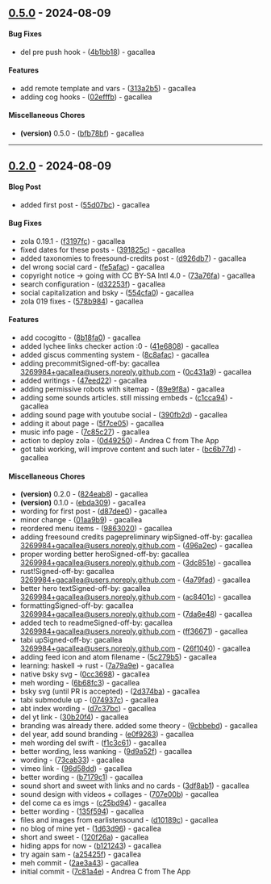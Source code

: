 ## [0.5.0](https://github.com/cocogitto/cocogitto/compare/0.2.0..0.5.0) - 2024-08-09
#### Bug Fixes
- del pre push hook - ([4b1bb18](https://github.com/cocogitto/cocogitto/commit/4b1bb18813f2cbc39237340236b8524dbb1ff4f5)) - gacallea
#### Features
- add remote template and vars - ([313a2b5](https://github.com/cocogitto/cocogitto/commit/313a2b522e57f9bb19e49a67f977a73cce45b750)) - gacallea
- adding cog hooks - ([02efffb](https://github.com/cocogitto/cocogitto/commit/02efffbde8389b1b89fb4453489a9f2798defbaa)) - gacallea
#### Miscellaneous Chores
- **(version)** 0.5.0 - ([bfb78bf](https://github.com/cocogitto/cocogitto/commit/bfb78bfe4748a8d6dc3801f72420730c1a748bc5)) - gacallea

- - -

## [0.2.0](https://github.com/cocogitto/cocogitto/compare/7c81a4e56a2217ab92d48ee07e3de5f62086049f..0.2.0) - 2024-08-09
#### Blog Post
- added first post - ([55d07bc](https://github.com/cocogitto/cocogitto/commit/55d07bc2c3870abd4faad285665d39b6f411d938)) - gacallea
#### Bug Fixes
- zola 0.19.1 - ([f3197fc](https://github.com/cocogitto/cocogitto/commit/f3197fcdb55bb8fa1bf0490ca765be04fc845684)) - gacallea
- fixed dates for these posts - ([391825c](https://github.com/cocogitto/cocogitto/commit/391825c0cb309f6cad139eea546261ed36516386)) - gacallea
- added taxonomies to freesound-credits post - ([d926db7](https://github.com/cocogitto/cocogitto/commit/d926db7ddd3a567b898d5bb018bd7347bce2cb69)) - gacallea
- del wrong social card - ([fe5afac](https://github.com/cocogitto/cocogitto/commit/fe5afacd5dc13fd19a9ef5866c8cb0d903f85feb)) - gacallea
- copyright notice -> going with CC BY-SA Intl 4.0 - ([73a76fa](https://github.com/cocogitto/cocogitto/commit/73a76fa368f9f3b116973dffd8388ff704791392)) - gacallea
- search configuration - ([d32253f](https://github.com/cocogitto/cocogitto/commit/d32253f2759603d4629f127bb2be76c496d28587)) - gacallea
- social capitalization and bsky - ([554cfa0](https://github.com/cocogitto/cocogitto/commit/554cfa0a93b52548f3838dd070562cc06268ef87)) - gacallea
- zola 019 fixes - ([578b984](https://github.com/cocogitto/cocogitto/commit/578b984e0e1e13f61b4e450a78de5fa158f46951)) - gacallea
#### Features
- add cocogitto - ([8b18fa0](https://github.com/cocogitto/cocogitto/commit/8b18fa0944d13359ac65b07e0453531d856c75b5)) - gacallea
- added lychee links checker action :0 - ([41e6808](https://github.com/cocogitto/cocogitto/commit/41e6808b667b3fc087723efcab9e3253b1f54362)) - gacallea
- added giscus commenting system - ([8c8afac](https://github.com/cocogitto/cocogitto/commit/8c8afaccbf91b7b80013b84a7d567bba2b78d369)) - gacallea
- adding precommitSigned-off-by: gacallea <3269984+gacallea@users.noreply.github.com> - ([0c431a9](https://github.com/cocogitto/cocogitto/commit/0c431a9b4a80a3aad71f883320cee88c0d9dd684)) - gacallea
- added writings - ([47eed22](https://github.com/cocogitto/cocogitto/commit/47eed220d6f249008cfc77a97b0622d388977f7d)) - gacallea
- adding permissive robots with sitemap - ([89e9f8a](https://github.com/cocogitto/cocogitto/commit/89e9f8ad89807102c77e7fd8217645fd58098ab0)) - gacallea
- adding some sounds articles. still missing embeds - ([c1cca94](https://github.com/cocogitto/cocogitto/commit/c1cca945ab39e7cad2e5864f4877564a95122a72)) - gacallea
- adding sound page with youtube social - ([390fb2d](https://github.com/cocogitto/cocogitto/commit/390fb2d85813c2483c23731219ff3162ebdc0ae4)) - gacallea
- adding it about page - ([5f7ce05](https://github.com/cocogitto/cocogitto/commit/5f7ce057a70f5b8d68101aebff1463b9a9e960b0)) - gacallea
- music info page - ([7c85c27](https://github.com/cocogitto/cocogitto/commit/7c85c274d2ac194088578f16917ea1e94c9aaba9)) - gacallea
- action to deploy zola - ([0d49250](https://github.com/cocogitto/cocogitto/commit/0d49250394789326019f1105f049e969188f97c5)) - Andrea C from The App
- got tabi working, will improve content and such later - ([bc6b77d](https://github.com/cocogitto/cocogitto/commit/bc6b77d57fa93b29a52c0ab6a3e7b49496a083db)) - gacallea
#### Miscellaneous Chores
- **(version)** 0.2.0 - ([824eab8](https://github.com/cocogitto/cocogitto/commit/824eab8394ee43176c33d0b6077f90fcf83d2d01)) - gacallea
- **(version)** 0.1.0 - ([ebda309](https://github.com/cocogitto/cocogitto/commit/ebda309cc7cb805629f6361f4d53d5ad6beb0cc1)) - gacallea
- wording for first post - ([d87dee0](https://github.com/cocogitto/cocogitto/commit/d87dee02efeec64bab5228c6bffa4f5999543ed1)) - gacallea
- minor change - ([01aa9b9](https://github.com/cocogitto/cocogitto/commit/01aa9b9f4a55e1c3414c41e66bf93c285a7a0b54)) - gacallea
- reordered menu items - ([9863020](https://github.com/cocogitto/cocogitto/commit/9863020c02523622230d2f7e5f1b3f4980f881cf)) - gacallea
- adding freesound credits pagepreliminary wipSigned-off-by: gacallea <3269984+gacallea@users.noreply.github.com> - ([496a2ec](https://github.com/cocogitto/cocogitto/commit/496a2ecc18bb6df61c941451fa1659a02259a2ed)) - gacallea
- proper wording better heroSigned-off-by: gacallea <3269984+gacallea@users.noreply.github.com> - ([3dc851e](https://github.com/cocogitto/cocogitto/commit/3dc851e45a647d4b366940afec5dfffd51cbd44c)) - gacallea
- rust!Signed-off-by: gacallea <3269984+gacallea@users.noreply.github.com> - ([4a79fad](https://github.com/cocogitto/cocogitto/commit/4a79fad59776ee014cca5889f9cdf3a8741a5b25)) - gacallea
- better hero textSigned-off-by: gacallea <3269984+gacallea@users.noreply.github.com> - ([ac8401c](https://github.com/cocogitto/cocogitto/commit/ac8401caffa828f79c02c0e429ab6d252f1834bf)) - gacallea
- formattingSigned-off-by: gacallea <3269984+gacallea@users.noreply.github.com> - ([7da6e48](https://github.com/cocogitto/cocogitto/commit/7da6e48caff5ee8beaddfe5886a2d8140c421593)) - gacallea
- added tech to readmeSigned-off-by: gacallea <3269984+gacallea@users.noreply.github.com> - ([ff36671](https://github.com/cocogitto/cocogitto/commit/ff36671fbb9f10d350bf15e10e5d1a5d1e3e036c)) - gacallea
- tabi upSigned-off-by: gacallea <3269984+gacallea@users.noreply.github.com> - ([26f1040](https://github.com/cocogitto/cocogitto/commit/26f104049fdb99ba624a033fb245974676a8509b)) - gacallea
- adding feed icon and atom filename - ([5c279b5](https://github.com/cocogitto/cocogitto/commit/5c279b5c67da760a0e9504cd1b2306cb2454b37d)) - gacallea
- learning: haskell -> rust - ([7a79a9e](https://github.com/cocogitto/cocogitto/commit/7a79a9e7ccf74b88b0ffb50ecb094b8107657a78)) - gacallea
- native bsky svg - ([0cc3698](https://github.com/cocogitto/cocogitto/commit/0cc369864bca0ba0efdc87012f99cd321293f72b)) - gacallea
- meh wording - ([6b68fc3](https://github.com/cocogitto/cocogitto/commit/6b68fc3b86002ae827575d25f178664816b1fcbd)) - gacallea
- bsky svg (until PR is accepted) - ([2d374ba](https://github.com/cocogitto/cocogitto/commit/2d374baf0e09b725200c236dfca99830807b9d49)) - gacallea
- tabi submodule up - ([074937c](https://github.com/cocogitto/cocogitto/commit/074937cf48094c8921eeb490977943b723d462f9)) - gacallea
- abt index wording - ([d7c37bc](https://github.com/cocogitto/cocogitto/commit/d7c37bcc89c88dc92073b96596bb7b9a0f09b067)) - gacallea
- del yt link - ([30b20f4](https://github.com/cocogitto/cocogitto/commit/30b20f4cde499f69c509997572a4708b319c3beb)) - gacallea
- branding was already there. added some theory - ([9cbbebd](https://github.com/cocogitto/cocogitto/commit/9cbbebde69b322c7b1a0513e9e10b3427de8d2d4)) - gacallea
- del year, add sound branding - ([e0f9263](https://github.com/cocogitto/cocogitto/commit/e0f92632b9fecaa68500cbf9bf04d1e22d63bbf3)) - gacallea
- meh wording del swift - ([f1c3c61](https://github.com/cocogitto/cocogitto/commit/f1c3c6128b66377cacdcac4f515157a7b26898c3)) - gacallea
- better wording, less wanking - ([9d9a52f](https://github.com/cocogitto/cocogitto/commit/9d9a52fefae75fdf679f1127d63079e3e670ebca)) - gacallea
- wording - ([73cab33](https://github.com/cocogitto/cocogitto/commit/73cab33afa32b52f8676c38ef8c60fcaec96a8b6)) - gacallea
- vimeo link - ([96d58dd](https://github.com/cocogitto/cocogitto/commit/96d58dd6c7f5521a49c1bc09be6491c0673ade89)) - gacallea
- better wording - ([b7179c1](https://github.com/cocogitto/cocogitto/commit/b7179c12d7167f77907ba41f57b5247577f8a826)) - gacallea
- sound short and sweet with links and no cards - ([3df8ab1](https://github.com/cocogitto/cocogitto/commit/3df8ab10fa7dc01a497c3a328a3a9c0d70698de1)) - gacallea
- sound design with videos + collages - ([707e00b](https://github.com/cocogitto/cocogitto/commit/707e00bca9ba2ac20157764d5d9bd798e2a2c417)) - gacallea
- del come ca es imgs - ([c25bd94](https://github.com/cocogitto/cocogitto/commit/c25bd949d77534adb338ef8f67a7551cb1fd2590)) - gacallea
- better wording - ([135f594](https://github.com/cocogitto/cocogitto/commit/135f59455abe7e872f2ed66142f06e5c727d9507)) - gacallea
- files and images from earlistensound - ([d10189c](https://github.com/cocogitto/cocogitto/commit/d10189c8738a905337b470ae5bad933dd67b2b8a)) - gacallea
- no blog of mine yet - ([1d63d96](https://github.com/cocogitto/cocogitto/commit/1d63d96d2253dddc1d13a35d867f1700cea003fc)) - gacallea
- short and sweet - ([120f26a](https://github.com/cocogitto/cocogitto/commit/120f26ab5723cfe646d7f4947b92938904132aca)) - gacallea
- hiding apps for now - ([b121243](https://github.com/cocogitto/cocogitto/commit/b121243381bd3085b139fb97e672e40a4a76769c)) - gacallea
- try again sam - ([a25425f](https://github.com/cocogitto/cocogitto/commit/a25425fa4770b8f7ec4d40592d26eedfe7548e7e)) - gacallea
- meh commit - ([2ae3a43](https://github.com/cocogitto/cocogitto/commit/2ae3a43d94603b42b00284530e8e0fbf095e4193)) - gacallea
- initial commit - ([7c81a4e](https://github.com/cocogitto/cocogitto/commit/7c81a4e56a2217ab92d48ee07e3de5f62086049f)) - Andrea C from The App


